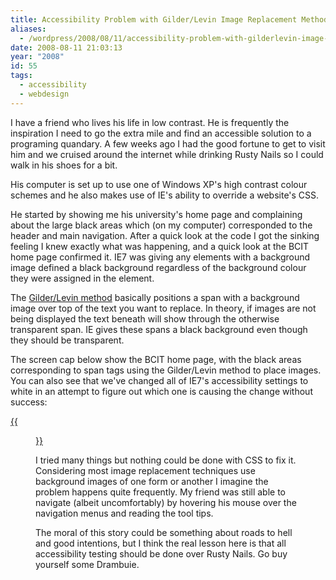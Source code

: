 ```yaml
---
title: Accessibility Problem with Gilder/Levin Image Replacement Method
aliases:
  - /wordpress/2008/08/11/accessibility-problem-with-gilderlevin-image-replacement-method/
date: 2008-08-11 21:03:13
year: "2008"
id: 55
tags:
  - accessibility
  - webdesign
---
```


I have a friend who lives his life in low contrast.  He is frequently the inspiration I need to go the extra mile and find an accessible solution to a programing quandary. A few weeks ago I had the good fortune to get to visit him and we cruised around the internet while drinking Rusty Nails so I could walk in his shoes for a bit.

His computer is set up to use one of Windows XP's high contrast colour schemes and he also makes use of IE's ability to override a website's CSS.

He started by showing me his university's home page and complaining about the large black areas which (on my computer) corresponded to the header and main navigation.  After a quick look at the code I got the sinking feeling I knew exactly what was happening, and a quick look at the BCIT home page confirmed it.  IE7 was giving any elements with a background image defined a black background regardless of the background colour they were assigned in the element.

The [Gilder/Levin method](https://www.google.com/search?q=gilder+levin+image+replacement&ie=utf-8&oe=utf-8&aq=t&rls=org.mozilla:en-US:official&client=firefox-a) basically positions a span with a background image over top of the text you want to replace.  In theory, if images are not being displayed the text beneath will show through the otherwise transparent span.  IE gives these spans a black background even though they should be transparent.

The screen cap below show the BCIT home page, with the black areas corresponding to span tags using the Gilder/Levin method to place images.  You can also see that we've changed all of IE7's accessibility settings to white in an attempt to figure out which one is causing the change without success:

[{{<figure src="problem.jpg" alt="BCIT home page, with black areas where there should be text">}}](https://www.flickr.com/photos/stephaniehobson/2756056310/)

I tried many things but nothing could be done with CSS to fix it.  Considering most image replacement techniques use background images of one form or another I imagine the problem happens quite frequently.  My friend was still able to navigate (albeit uncomfortably) by hovering his mouse over the navigation menus and reading the tool tips.

The moral of this story could be something about roads to hell and good intentions, but I think the real lesson here is that all accessibility testing should be done over Rusty Nails.  Go buy yourself some Drambuie.
